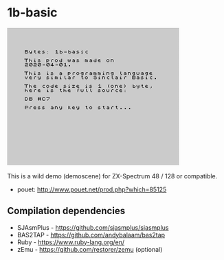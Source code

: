 # 1b-basic

![](_prepare/sshot.png)

This is a wild demo (demoscene) for ZX-Spectrum 48 / 128 or compatible.

- pouet: http://www.pouet.net/prod.php?which=85125

## Compilation dependencies

- SJAsmPlus - https://github.com/sjasmplus/sjasmplus
- BAS2TAP - https://github.com/andybalaam/bas2tap
- Ruby - https://www.ruby-lang.org/en/
- zEmu - https://github.com/restorer/zemu (optional)
